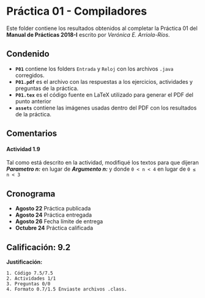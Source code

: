 # Práctica 01 - Compiladores

Este folder contiene los resultados obtenidos al completar la Práctica 01
del **Manual de Prácticas 2018-I** escrito por *Verónica E. Arriola-Ríos*.

## Condenido

* **`P01`** contiene los folders `Entrada` y `Reloj` con los archivos `.java` corregidos.
* **`P01.pdf`** es el archivo con las respuestas a los ejercicios, actividades y preguntas de la práctica.
* **`P01.tex`** es el código fuente en LaTeX utilizado para generar el PDF del punto anterior
* **`assets`** contiene las imágenes usadas dentro del PDF con los resultados de la práctica.

## Comentarios

#### Actividad 1.9

Tal como está descrito en la actividad, modifiqué los textos para que dijeran ***Parametro n:***
en lugar de ***Argumento n:*** y donde `0 < n < 4` en lugar de `0 ≤ n < 3`

## Cronograma

* **Agosto 22** Práctica publicada
* **Agosto 24** Práctica entregada
* **Agosto 26** Fecha límite de entrega
* **Octubre 24** Práctica calificada

## Calificación: 9.2

**Justificación:**

```
1. Código 7.5/7.5
2. Actividades 1/1
3. Preguntas 0/0
4. Formato 0.7/1.5 Enviaste archivos .class.
```
